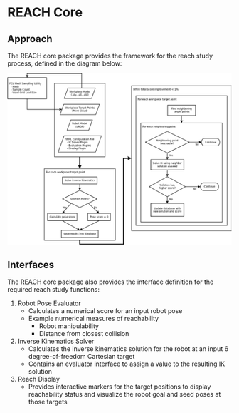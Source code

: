 # REACH Core

## Approach

The REACH core package provides the framework for the reach study process, defined in the diagram below:

![Reach Study Flow Diagram][1]

## Interfaces

The REACH core package also provides the interface definition for the required reach study functions:

1. Robot Pose Evaluator
    - Calculates a numerical score for an input robot pose
    - Example numerical measures of reachability
      - Robot manipulability
      - Distance from closest collision
1. Inverse Kinematics Solver
    - Calculates the inverse kinematics solution for the robot at an input 6 degree-of-freedom Cartesian target
    - Contains an evaluator interface to assign a value to the resulting IK solution
1. Reach Display
    - Provides interactive markers for the target positions to display reachability status and visualize the robot goal and seed poses at those targets

[1]: docs/reach_study_flow_diagram.png

